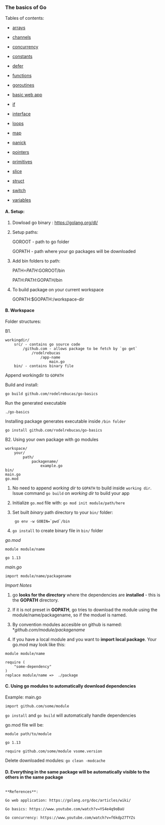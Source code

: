 ### The basics of Go

Tables of contents:

- [arrays](go-basics/arrays.md)

- [channels](go-basics/channels.md)

- [concurrency](go-basics/concurrency.go)

- [constants](go-basics/constants.md)

- [defer](go-basics/defer.md)

- [functions](go-basics/functions.md)

- [goroutines](go-basics/goroutines.md)

- [basic web app](go-basics/go-wiki/README.md)

- [if](go-basics/if.md)

- [interface](go-basics/interface.md)

- [loops](go-basics/loops.md)

- [map](go-basics/map.md)

- [panick](go-basics/panick.md)

- [pointers](go-basics/pointers.md)

- [primitives](go-basics/primitives.md)

- [slice](go-basics/slice.md)

- [struct](go-basics/struct.md)

- [switch](go-basics/switch.md)

- [variables](go-basics/variables.md)

#### A. Setup:

1.  Dowload go binary : https://golang.org/dl/

2.  Setup paths:

    GOROOT - path to go folder

    GOPATH - path where your go packages will be downloaded

3.  Add bin folders to path:

    PATH=$PATH:$GOROOT/bin

    PATH:$PATH:$GOPATH/bin

4.  To build package on your current workspace

    GOPATH:\$GOPATH:/workspace-dir

#### B. Workspace

Folder structures:

B1.

    workingdir/
        src/ - contains go source code
            /github.com - allows package to be fetch by `go get`
                /rodelrebucas
                    /app-name
                        main.go
        bin/ - contains binary file

Append workingdir to `GOPATH`

Build and install:

`go build github.com/rodelrebucas/go-basics`

Run the generated executable

`./go-basics`

Installing package generates executable inside `/bin folder`

`go install github.com/rodelrebucas/go-basics`

B2. Using your own package with go modules

    workspace/
        your/
            path/
                packagename/
                    example.go
    bin/
    main.go
    go.mod

1. No need to append _working dir_ to `GOPATH` to build inside `working dir`. Issue command `go build` on _working dir_ to build your app

2. Initialize `go.mod` file with: `go mod init module/path/here`

3)  Set built _binary_ path directory to your `bin/` folder:

         go env -w GOBIN=`pwd`/bin

4. `go install` to create binary file in `bin/` folder

_go.mod_

```
module module/name

go 1.13
```

_main.go_

```
import module/name/packagename

```

_Import Notes_

1. go **looks for the directory** where the dependencies are **installed** - this is the **GOPATH** directory.

2. If it is not preset in **GOPATH**, go tries to download the module using the module/name/packagename, so if the moduel is named.

3. By convention modules accesible on github is named: \*_github.com/module/packagename_

4. If you have a local module and you want to **import local package**. Your go.mod may look like this:

```
module module/name

require (
    "some-dependency"
)
replace module/name =>  ./package
```

#### C. Using go modules to automatically download dependencies

Example: main.go

```
import github.com/some/module
```

`go install` and `go build` will automatically handle dependencies

go.mod file will be:

```
module path/to/module

go 1.13

require github.com/some/module vsome.version
```

Delete downloaded modules: `go clean -modcache`

#### D.  Everything in the same package will be automatically visible to the others in the same package

```

**References**:

Go web application: https://golang.org/doc/articles/wiki/

Go basics: https://www.youtube.com/watch?v=YS4e4q9oBaU

Go concurrency: https://www.youtube.com/watch?v=f6kdp27TYZs
